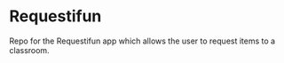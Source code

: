 # Requestifun

Repo for the Requestifun app which allows the user to request items to a classroom. 
